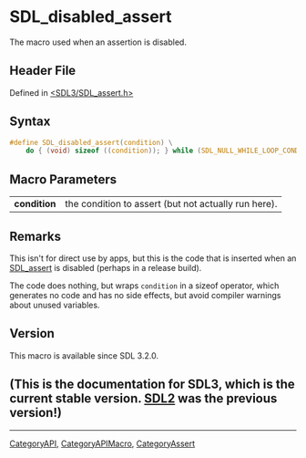 # SDL_disabled_assert

The macro used when an assertion is disabled.

## Header File

Defined in [<SDL3/SDL_assert.h>](https://github.com/libsdl-org/SDL/blob/main/include/SDL3/SDL_assert.h)

## Syntax

```c
#define SDL_disabled_assert(condition) \
    do { (void) sizeof ((condition)); } while (SDL_NULL_WHILE_LOOP_CONDITION)
```

## Macro Parameters

|               |                                                      |
| ------------- | ---------------------------------------------------- |
| **condition** | the condition to assert (but not actually run here). |

## Remarks

This isn't for direct use by apps, but this is the code that is inserted
when an [SDL_assert](SDL_assert) is disabled (perhaps in a release build).

The code does nothing, but wraps `condition` in a sizeof operator, which
generates no code and has no side effects, but avoid compiler warnings
about unused variables.

## Version

This macro is available since SDL 3.2.0.

## (This is the documentation for SDL3, which is the current stable version. [SDL2](https://wiki.libsdl.org/SDL2/) was the previous version!)



----
[CategoryAPI](CategoryAPI), [CategoryAPIMacro](CategoryAPIMacro), [CategoryAssert](CategoryAssert)

